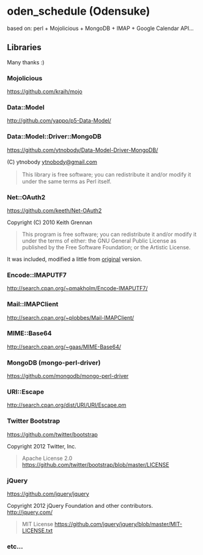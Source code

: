 # oden_schedule (Odensuke)

based on: perl + Mojolicious + MongoDB + IMAP + Google Calendar API...

## Libraries
Many thanks :)

### Mojolicious

https://github.com/kraih/mojo

### Data::Model

http://github.com/yappo/p5-Data-Model/

### Data::Model::Driver::MongoDB

https://github.com/ytnobody/Data-Model-Driver-MongoDB/

(C) ytnobody <ytnobody@gmail.com>

> This library is free software; you can redistribute it and/or modify it　under the same terms as Perl itself.

### Net::OAuth2

https://github.com/keeth/Net-OAuth2

Copyright (C) 2010 Keith Grennan

> This program is free software; you can redistribute it and/or modify it
under the terms of either: the GNU General Public License as published
by the Free Software Foundation; or the Artistic License.

It was included, modified a little from [original](https://github.com/keeth/Net-OAuth2) version.

### Encode::IMAPUTF7

http://search.cpan.org/~pmakholm/Encode-IMAPUTF7/

### Mail::IMAPClient

http://search.cpan.org/~plobbes/Mail-IMAPClient/

### MIME::Base64

http://search.cpan.org/~gaas/MIME-Base64/

### MongoDB (mongo-perl-driver)

https://github.com/mongodb/mongo-perl-driver

### URI::Escape

http://search.cpan.org/dist/URI/URI/Escape.pm

### Twitter Bootstrap

https://github.com/twitter/bootstrap

Copyright 2012 Twitter, Inc.

> Apache License 2.0 https://github.com/twitter/bootstrap/blob/master/LICENSE

### jQuery

https://github.com/jquery/jquery

Copyright 2012 jQuery Foundation and other contributors. http://jquery.com/

> MIT License https://github.com/jquery/jquery/blob/master/MIT-LICENSE.txt

### etc...

